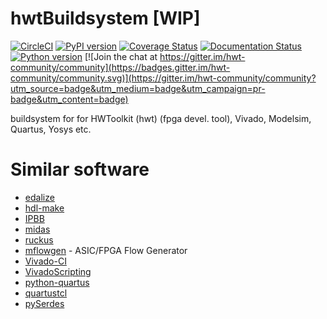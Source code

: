 # hwtBuildsystem [WIP]
[![CircleCI](https://circleci.com/gh/Nic30/hwtBuildsystem.svg?style=svg)](https://circleci.com/gh/Nic30/hwtBuildsystem)
[![PyPI version](https://badge.fury.io/py/hwtBuildsystem.svg)](http://badge.fury.io/py/hwtBuildsystem)
[![Coverage Status](https://coveralls.io/repos/github/Nic30/hwtBuildsystem/badge.svg?branch=master)](https://coveralls.io/github/Nic30/hwtBuildsystem?branch=master)
[![Documentation Status](https://readthedocs.org/projects/hwtbuildsystem/badge/?version=latest)](http://hwtbuildsystem.readthedocs.io/en/latest/?badge=latest)
[![Python version](https://img.shields.io/pypi/pyversions/hwtBuildsystem.svg)](https://img.shields.io/pypi/pyversions/hwtBuildsystem.svg)
[![Join the chat at https://gitter.im/hwt-community/community](https://badges.gitter.im/hwt-community/community.svg)](https://gitter.im/hwt-community/community?utm_source=badge&utm_medium=badge&utm_campaign=pr-badge&utm_content=badge)

buildsystem for for HWToolkit (hwt) (fpga devel. tool), Vivado, Modelsim, Quartus, Yosys etc.


# Similar software

* [edalize](https://github.com/olofk/edalize)
* [hdl-make](https://www.ohwr.org/projects/hdl-make)
* [IPBB](https://github.com/ipbus/ipbb)
* [midas](https://github.com/ucb-bar/midas)
* [ruckus](https://github.com/slaclab/ruckus)
* [mflowgen](https://github.com/cornell-brg/mflowgen) - ASIC/FPGA Flow Generator
* [Vivado-CI](https://github.com/Viq111/Vivado-CI)
* [VivadoScripting](https://github.com/paulscherrerinstitute/VivadoScripting)
* [python-quartus](https://github.com/CatherineH/python-quartus)
* [quartustcl](https://github.com/agrif/quartustcl)
* [pySerdes](https://github.com/jeepx5/pySerdes)
